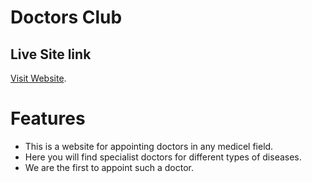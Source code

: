 # Doctors Club
## Live Site link
[Visit Website](https://amazing-franklin-453d3f.netlify.app/).

# Features
* This is a website for appointing doctors in any medicel field.
* Here you will find specialist doctors for different types of diseases.
* We are the first to appoint such a doctor.


